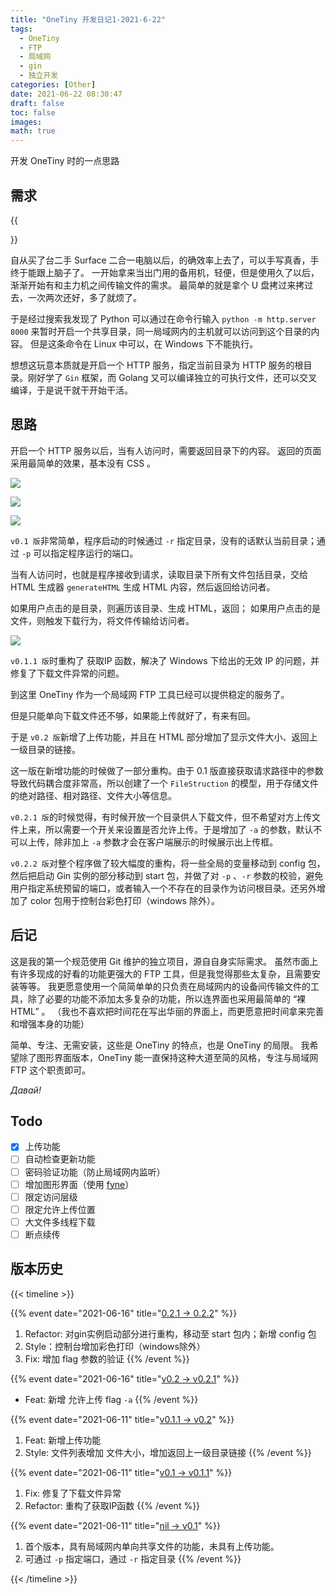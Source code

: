 ```yaml
---
title: "OneTiny 开发日记1-2021-6-22"
tags:
  - OneTiny
  - FTP
  - 局域网
  - gin
  - 独立开发
categories: [Other]
date: 2021-06-22 08:30:47
draft: false
toc: false
images:
math: true
---
```


开发 OneTiny 时的一点思路
<!--more-->

## 需求

{{<dl url="/download/abc.md" filename="abc" txt="下载链接">}}

自从买了台二手 Surface 二合一电脑以后，的确效率上去了，可以手写真香，手终于能跟上脑子了。
一开始拿来当出门用的备用机，轻便，但是使用久了以后，渐渐开始有和主力机之间传输文件的需求。
最简单的就是拿个 U 盘拷过来拷过去，一次两次还好，多了就烦了。

于是经过搜索我发现了 Python 可以通过在命令行输入 `python -m http.server 8000` 来暂时开启一个共享目录，同一局域网内的主机就可以访问到这个目录的内容。
但是这条命令在 Linux 中可以，在 Windows 下不能执行。

想想这玩意本质就是开启一个 HTTP 服务，指定当前目录为 HTTP 服务的根目录。刚好学了 `Gin` 框架，而 Golang 又可以编译独立的可执行文件，还可以交叉编译，于是说干就干开始干活。

## 思路

开启一个 HTTP 服务以后，当有人访问时，需要返回目录下的内容。
返回的页面采用最简单的效果，基本没有 CSS 。

![](https://cdn.jsdelivr.net/gh/TCP404/Picgo/blog/illustration-pic/devlog/20210622134240.png)

![](https://cdn.jsdelivr.net/gh/TCP404/Picgo/blog/illustration-pic/devlog/20210622134617.png)

![](https://cdn.jsdelivr.net/gh/TCP404/Picgo/blog/illustration-pic/devlog/20210622134734.png)

`v0.1 版`非常简单，程序启动的时候通过 `-r` 指定目录，没有的话默认当前目录；通过 `-p` 可以指定程序运行的端口。

当有人访问时，也就是程序接收到请求，读取目录下所有文件包括目录，交给 HTML 生成器 `generateHTML` 生成 HTML 内容，然后返回给访问者。

如果用户点击的是目录，则遍历该目录、生成 HTML，返回；
如果用户点击的是文件，则触发下载行为，将文件传输给访问者。

![](https://cdn.jsdelivr.net/gh/TCP404/Picgo/blog/illustration-pic/devlog/20210622150113.png)

`v0.1.1 版`时重构了 获取IP 函数，解决了 Windows 下给出的无效 IP 的问题，并修复了下载文件异常的问题。

到这里 OneTiny 作为一个局域网 FTP 工具已经可以提供稳定的服务了。

但是只能单向下载文件还不够，如果能上传就好了，有来有回。

于是 `v0.2 版`新增了上传功能，并且在 HTML 部分增加了显示文件大小、返回上一级目录的链接。

这一版在新增功能的时候做了一部分重构。由于 0.1 版直接获取请求路径中的参数导致代码耦合度非常高，所以创建了一个 `FileStruction` 的模型，用于存储文件的绝对路径、相对路径、文件大小等信息。

`v0.2.1 版`的时候觉得，有时候开放一个目录供人下载文件，但不希望对方上传文件上来，所以需要一个开关来设置是否允许上传。于是增加了 `-a` 的参数，默认不可以上传，除非加上 `-a` 参数才会在客户端展示的时候展示出上传框。

`v0.2.2 版`对整个程序做了较大幅度的重构，将一些全局的变量移动到 config 包，然后把启动 Gin 实例的部分移动到 start 包，并做了对 `-p` 、`-r` 参数的校验，避免用户指定系统预留的端口，或者输入一个不存在的目录作为访问根目录。还另外增加了 color 包用于控制台彩色打印（windows 除外）。


## 后记

这是我的第一个规范使用 Git 维护的独立项目，源自自身实际需求。
虽然市面上有许多现成的好看的功能更强大的 FTP 工具，但是我觉得那些太复杂，且需要安装等等。
我更愿意使用一个简简单单的只负责在局域网内的设备间传输文件的工具，除了必要的功能不添加太多复杂的功能，所以连界面也采用最简单的 “裸 HTML” 。
（我也不喜欢把时间花在写出华丽的界面上，而更愿意把时间拿来完善和增强本身的功能）

简单、专注、无需安装，这些是 OneTiny 的特点，也是 OneTiny 的局限。
我希望除了图形界面版本，OneTiny 能一直保持这种大道至简的风格，专注与局域网 FTP 这个职责即可。

*Давай!*

## Todo
- [x] 上传功能
- [ ] 自动检查更新功能
- [ ] 密码验证功能（防止局域网内监听）
- [ ] 增加图形界面（使用 [fyne](https://fyne.io/)）
- [ ] 限定访问层级
- [ ] 限定允许上传位置
- [ ] 大文件多线程下载
- [ ] 断点续传

## 版本历史

{{< timeline >}}

{{% event date="2021-06-16" title="[0.2.1 -> 0.2.2](https://github.com/TCP404/OneTiny/releases/tag/v0.2.2)" %}}
1. Refactor: 对gin实例启动部分进行重构，移动至 start 包内；新增 config 包
2. Style：控制台增加彩色打印（windows除外）
3. Fix: 增加 flag 参数的验证
{{% /event %}}

{{% event date="2021-06-16" title="[v0.2 -> v0.2.1](https://github.com/TCP404/OneTiny/releases/tag/v0.2.1)"  %}}
- Feat: 新增 允许上传 flag `-a`
{{% /event %}}

{{% event date="2021-06-11" title="[v0.1.1 -> v0.2](https://github.com/TCP404/OneTiny/releases/tag/v0.2)" %}}
1. Feat: 新增上传功能
2. Style: 文件列表增加 文件大小，增加返回上一级目录链接
{{% /event %}}

{{% event date="2021-06-11" title="[v0.1 -> v0.1.1](https://github.com/TCP404/OneTiny/releases/tag/v0.1.1)" %}}
1. Fix: 修复了下载文件异常
2. Refactor: 重构了获取IP函数
{{% /event %}}

{{% event date="2021-06-11" title="[nil -> v0.1](https://github.com/TCP404/OneTiny/releases/tag/v0.1)" %}}
1. 首个版本，具有局域网内单向共享文件的功能，未具有上传功能。
2. 可通过 `-p` 指定端口，通过 `-r` 指定目录
{{% /event %}}


{{< /timeline >}}
